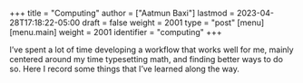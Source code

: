 +++
title = "Computing"
author = ["Aatmun Baxi"]
lastmod = 2023-04-28T17:18:22-05:00
draft = false
weight = 2001
type = "post"
[menu]
  [menu.main]
    weight = 2001
    identifier = "computing"
+++

I&rsquo;ve spent a lot of time developing a workflow that works well for me, mainly centered around my time typesetting math, and finding better ways to do so.
Here I record some things that I&rsquo;ve learned along the way.
